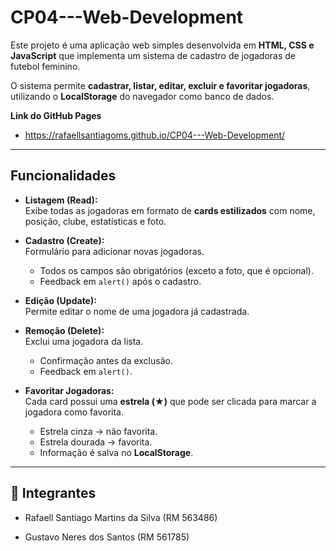 # CP04---Web-Development

Este projeto é uma aplicação web simples desenvolvida em **HTML, CSS e JavaScript** que implementa um sistema de cadastro de jogadoras de futebol feminino.  

O sistema permite **cadastrar, listar, editar, excluir e favoritar jogadoras**, utilizando o **LocalStorage** do navegador como banco de dados.

**Link do GitHub Pages**

- https://rafaellsantiagoms.github.io/CP04---Web-Development/

---

## Funcionalidades

- **Listagem (Read):**  
  Exibe todas as jogadoras em formato de **cards estilizados** com nome, posição, clube, estatísticas e foto.  

- **Cadastro (Create):**  
  Formulário para adicionar novas jogadoras.  
  - Todos os campos são obrigatórios (exceto a foto, que é opcional).  
  - Feedback em `alert()` após o cadastro.  

- **Edição (Update):**  
  Permite editar o nome de uma jogadora já cadastrada.  

- **Remoção (Delete):**  
  Exclui uma jogadora da lista.  
  - Confirmação antes da exclusão.  
  - Feedback em `alert()`.  

- **Favoritar Jogadoras:**  
  Cada card possui uma **estrela (★)** que pode ser clicada para marcar a jogadora como favorita.  
  - Estrela cinza → não favorita.  
  - Estrela dourada → favorita.  
  - Informação é salva no **LocalStorage**.  

---

## 👥 Integrantes

- Rafaell Santiago Martins da Silva (RM 563486)

- Gustavo Neres dos Santos (RM 561785)

